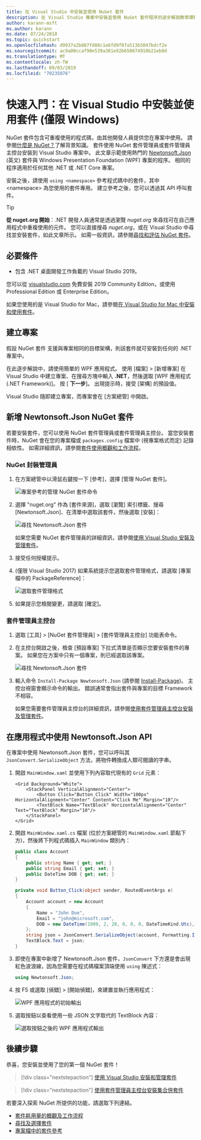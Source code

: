 ```yaml
---
title: 在 Visual Studio 中安裝並使用 NuGet 套件
description: 在 Visual Studio 專案中安裝並使用 NuGet 套件程序的逐步解說教學課程。
author: karann-msft
ms.author: karann
ms.date: 07/24/2018
ms.topic: quickstart
ms.openlocfilehash: d9937a2b087fd88c1e6fd9f07a513b5047bdcf2e
ms.sourcegitcommit: ac9a00ccaf90e539a381e92b650074910b21eb0d
ms.translationtype: MT
ms.contentlocale: zh-TW
ms.lasthandoff: 09/03/2019
ms.locfileid: "70235076"
---
```

# <a name="quickstart-install-and-use-a-package-in-visual-studio-windows-only"></a>快速入門：在 Visual Studio 中安裝並使用套件 (僅限 Windows)

NuGet 套件包含可重複使用的程式碼，由其他開發人員提供您在專案中使用。 請參閱[什麼是 NuGet？](../What-is-NuGet.md)了解背景知識。 套件使用 NuGet 套件管理員或套件管理員主控台安裝到 Visual Studio 專案中。 此文章示範使用熱門的 [Newtonsoft.Json](https://www.nuget.org/packages/Newtonsoft.Json/) \(英文\) 套件與 Windows Presentation Foundation (WPF) 專案的程序。 相同的程序適用於任何其他 .NET 或 .NET Core 專案。

安裝之後，請使用 `using <namespace>` 參考程式碼中的套件，其中 \<namespace\> 為您使用的套件專用。 建立參考之後，您可以透過其 API 呼叫套件。

> [!Tip]
> **從 nuget.org 開始**：.NET 開發人員通常是透過瀏覽 *nuget.org* 來尋找可在自己應用程式中重複使用的元件。 您可以直接搜尋 *nuget.org*，或在 Visual Studio 中尋找並安裝套件，如此文章所示。 如需一般資訊，請參閱[尋找和評估 NuGet 套件](../consume-packages/finding-and-choosing-packages.md)。

## <a name="prerequisites"></a>必要條件

- 包含 .NET 桌面開發工作負載的 Visual Studio 2019。

您可以從 [visualstudio.com](https://www.visualstudio.com/) 免費安裝 2019 Community Edition，或使用 Professional Edition 或 Enterprise Edition。

如果您使用的是 Visual Studio for Mac，請參閱[在 Visual Studio for Mac 中安裝和使用套件](install-and-use-a-package-in-visual-studio-mac.md)。

## <a name="create-a-project"></a>建立專案

假設 NuGet 套件 支援與專案相同的目標架構，則該套件就可安裝到任何的 .NET 專案中。

在此逐步解說中，請使用簡單的 WPF 應用程式。 使用 [檔案] > [新增專案] 在 Visual Studio 中建立專案、在搜尋方塊中輸入 **.NET**，然後選取 [WPF 應用程式 (.NET Framework)]。 按 [ **下一步**]。 出現提示時，接受 [架構] 的預設值。

Visual Studio 隨即建立專案，而專案會在 [方案總管] 中開啟。

## <a name="add-the-newtonsoftjson-nuget-package"></a>新增 Newtonsoft.Json NuGet 套件

若要安裝套件，您可以使用 NuGet 套件管理員或套件管理員主控台。 當您安裝套件時，NuGet 會在您的專案檔或 `packages.config` 檔案中 (視專案格式而定) 記錄相依性。 如需詳細資訊，請參閱[套件使用概觀和工作流程](../consume-packages/Overview-and-Workflow.md)。

### <a name="nuget-package-manager"></a>NuGet 封裝管理員

1. 在方案總管中以滑鼠右鍵按一下 [參考]，選擇 [管理 NuGet 套件]。

    ![專案參考的管理 NuGet 套件命令](media/QS_Use-02-ManageNuGetPackages.png)

1. 選擇 "nuget.org" 作為 [套件來源]，選取 [瀏覽] 索引標籤、搜尋 [Newtonsoft.Json]、在清單中選取該套件，然後選取 [安裝]：

    ![尋找 Newtonsoft.Json 套件](media/QS_Use-03-NewtonsoftJson.png)

    如果您需要 NuGet 套件管理員的詳細資訊，請參閱[使用 Visual Studio 安裝及管理套件](../consume-packages/install-use-packages-visual-studio.md)。

1. 接受任何授權提示。

1. (僅限 Visual Studio 2017) 如果系統提示您選取套件管理格式，請選取 [專案檔中的 PackageReference]：

    ![選取套件管理格式](media/QS_Use-03b-SelectFormat.png)

1. 如果提示您檢閱變更，請選取 [確定]。

### <a name="package-manager-console"></a>套件管理員主控台

1. 選取 [工具] > [NuGet 套件管理員] > [套件管理員主控台] 功能表命令。

1. 在主控台開啟之後，檢查 [預設專案] 下拉式清單是否顯示您要安裝套件的專案。 如果您在方案中只有一個專案，則已經選取該專案。

    ![尋找 Newtonsoft.Json 套件](media/QS_Use-08-Console1.png)

1. 輸入命令 `Install-Package Newtonsoft.Json` (請參閱 [Install-Package](../reference/ps-reference/ps-ref-install-package.md))。 主控台視窗會顯示命令的輸出。 錯誤通常會指出套件與專案的目標 Framework 不相容。

   如果您需要套件管理員主控台的詳細資訊，請參閱[使用套件管理員主控台安裝及管理套件](../consume-packages/install-use-packages-powershell.md)。

## <a name="use-the-newtonsoftjson-api-in-the-app"></a>在應用程式中使用 Newtonsoft.Json API

在專案中使用 Newtonsoft.Json 套件，您可以呼叫其 `JsonConvert.SerializeObject` 方法，將物件轉換成人類可閱讀的字串。

1. 開啟 `MainWindow.xaml` 並使用下列內容取代現有的 `Grid` 元素：

    ```xaml
    <Grid Background="White">
        <StackPanel VerticalAlignment="Center">
            <Button Click="Button_Click" Width="100px" HorizontalAlignment="Center" Content="Click Me" Margin="10"/>
            <TextBlock Name="TextBlock" HorizontalAlignment="Center" Text="TextBlock" Margin="10"/>
        </StackPanel>
    </Grid>
    ```

1. 開啟 `MainWindow.xaml.cs` 檔案 (位於方案總管的 `MainWindow.xaml` 節點下方)，然後將下列程式碼插入 `MainWindow` 類別內：

    ```cs
    public class Account
    {
        public string Name { get; set; }
        public string Email { get; set; }
        public DateTime DOB { get; set; }
    }

    private void Button_Click(object sender, RoutedEventArgs e)
    {
        Account account = new Account
        {
            Name = "John Doe",
            Email = "john@microsoft.com",
            DOB = new DateTime(1980, 2, 20, 0, 0, 0, DateTimeKind.Utc),
        };
        string json = JsonConvert.SerializeObject(account, Formatting.Indented);
        TextBlock.Text = json;
    }
    ```

1. 即使在專案中新增了 Newtonsoft.Json 套件，`JsonConvert` 下方還是會出現紅色波浪線，因為您需要在程式碼檔案頂端使用 `using` 陳述式：

    ```cs
    using Newtonsoft.Json;
    ```

1. 按 F5 或選取 [偵錯] > [開始偵錯]，來建置並執行應用程式：

    ![WPF 應用程式的初始輸出](media/QS_Use-06-AppStart.png)

1. 選取按鈕以查看使用一些 JSON 文字取代的 TextBlock 內容：

    ![選取按鈕之後的 WPF 應用程式輸出](media/QS_Use-07-AppEnd.png)

## <a name="next-steps"></a>後續步驟

恭喜，您安裝並使用了您的第一個 NuGet 套件！

> [!div class="nextstepaction"]
> [使用 Visual Studio 安裝和管理套件](../consume-packages/install-use-packages-visual-studio.md)

> [!div class="nextstepaction"]
> [使用套件管理員主控台安裝集合併套件](../consume-packages/install-use-packages-powershell.md)

若要深入探索 NuGet 所提供的功能，請選取下列連結。

- [套件耗用量的概觀及工作流程](../consume-packages/overview-and-workflow.md)
- [尋找及選擇套件](../consume-packages/finding-and-choosing-packages.md)
- [專案檔中的套件參考](../consume-packages/package-references-in-project-files.md)
